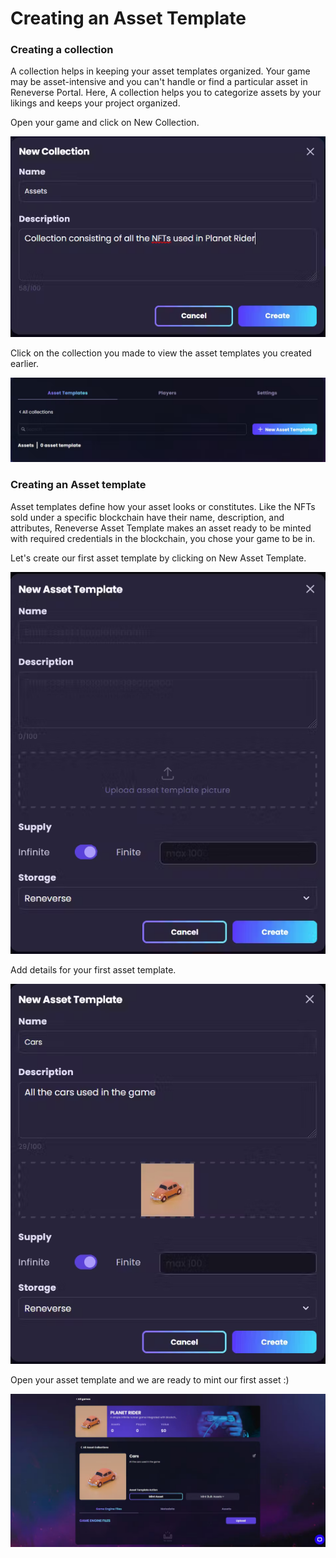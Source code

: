 # Creating an Asset Template

### Creating a collection

A collection helps in keeping your asset templates organized. Your game may be asset-intensive and you can't handle or find a particular asset in Reneverse Portal. Here, A collection helps you to categorize assets by your likings and keeps your project organized.

Open your game and click on New Collection.

![](<../.gitbook/assets/image (26).png>)

Click on the collection you made to view the asset templates you created earlier.

<img src="../.gitbook/assets/image (1).png" alt="" data-size="original">

### Creating an Asset template

Asset templates define how your asset looks or constitutes. Like the NFTs sold under a specific blockchain have their name, description, and attributes, Reneverse Asset Template makes an asset ready to be minted with required credentials in the blockchain, you chose your game to be in.

Let's create our first asset template by clicking on New Asset Template.

![](<../.gitbook/assets/image (11).png>)

Add details for your first asset template.

![](<../.gitbook/assets/image (27).png>)

Open your asset template and we are ready to mint our first asset :)

<img src="../.gitbook/assets/image (14).png" alt="" data-size="original">

